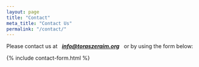```yaml
---
layout: page
title: "Contact"
meta_title: "Contact Us"
permalink: "/contact/"
---
```


Please contact us at &nbsp; _**info@toraszeraim.org**_ &nbsp; or by using the form below:

{% include contact-form.html %}
